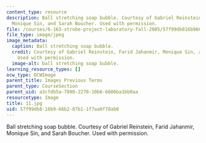 ```yaml
---
content_type: resource
description: Ball stretching soap bubble. Courtesy of Gabriel Reinstein, Farid Jahanmir,
  Monique Sin, and Sarah Boucher. Used with permission.
file: /courses/6-163-strobe-project-laboratory-fall-2005/57f99db816b966b287b11f7aa6f78ab0_11.jpg
file_type: image/jpeg
image_metadata:
  caption: Ball stretching soap bubble.
  credit: Courtesy of Gabriel Reinstein, Farid Jahanmir, Monique Sin, and Sarah Boucher.
    Used with permission.
  image-alt: ball stretching soap bubble.
learning_resource_types: []
ocw_type: OCWImage
parent_title: Images Previous Terms
parent_type: CourseSection
parent_uid: a3cfdb5a-7890-2270-10b6-6606ba1bb0aa
resourcetype: Image
title: 11.jpg
uid: 57f99db8-16b9-66b2-87b1-1f7aa6f78ab0
---
```

Ball stretching soap bubble. Courtesy of Gabriel Reinstein, Farid Jahanmir, Monique Sin, and Sarah Boucher. Used with permission.

